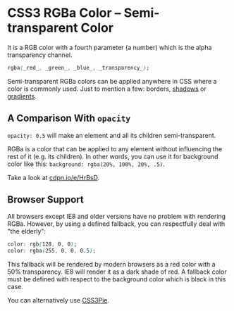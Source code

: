 CSS3 RGBa Color – Semi-transparent Color
========================================

It is a RGB color with a fourth parameter (a number) which is the alpha
transparency channel.

```css
rgba(_red_, _green_, _blue_, _transparency_);
```

Semi-transparent RGBa colors can be applied anywhere in CSS where a color is
commonly used. Just to mention a few: borders, [shadows](css3-box-shadow.md)
or [gradients](css3-gradients.md).

A Comparison With `opacity`
---------------------------

`opacity: 0.5` will make an element and all its children semi-transparent.

RGBa is a color that can be applied to any element without influencing the rest
of it (e.g. its children). In other words, you can use it for background color
like this: `background: rgba(20%, 100%, 20%, .5)`.

Take a look at [cdpn.io/e/HrBsD](http://cdpn.io/e/HrBsD).

Browser Support
---------------

All browsers except IE8 and older versions have no problem with rendering RGBa.
However, by using a defined fallback, you can respectfully deal with "the
elderly":

```css
color: rgb(128, 0, 0);
color: rgba(255, 0, 0, 0.5);
```

This fallback will be rendered by modern browsers as a red color with a 50%
transparency. IE8 will render it as a dark shade of red. A fallback color must
be defined with respect to the background color which is black in this case.

You can alternatively use
[CSS3Pie](http://css3pie.com/documentation/supported-css3-features/).

